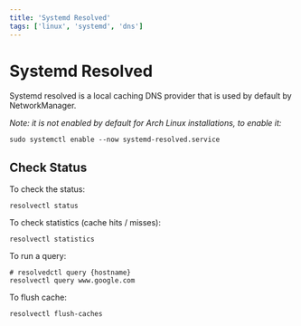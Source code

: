 ```yaml
---
title: 'Systemd Resolved'
tags: ['linux', 'systemd', 'dns']
---
```

# Systemd Resolved
Systemd resolved is a local caching DNS provider that is used by default by NetworkManager.

*Note: it is not enabled by default for Arch Linux installations, to enable it:*

```shell
sudo systemctl enable --now systemd-resolved.service
```

## Check Status
To check the status:

```shell
resolvectl status
```

To check statistics (cache hits / misses):

```shell
resolvectl statistics
```

To run a query:

```shell
# resolvedctl query {hostname}
resolvectl query www.google.com
```

To flush cache:

```shell
resolvectl flush-caches
```